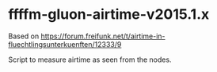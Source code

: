 ffffm-gluon-airtime-v2015.1.x
=============

Based on https://forum.freifunk.net/t/airtime-in-fluechtlingsunterkuenften/12333/9

Script to measure airtime as seen from the nodes.
